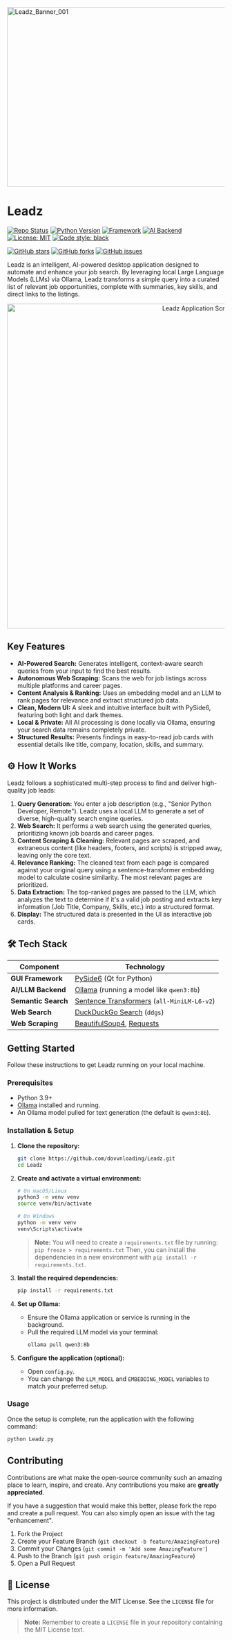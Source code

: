<img width="838" height="415" alt="Leadz_Banner_001" src="https://github.com/user-attachments/assets/4486556c-e908-46bf-aaf8-38418e31c10b" />

# Leadz

[![Repo Status](https://img.shields.io/badge/repo%20status-active-brightgreen.svg)](https://github.com/dovvnloading/Leadz)
[![Python Version](https://img.shields.io/badge/python-3.9+-blue.svg)](https://www.python.org/downloads/)
[![Framework](https://img.shields.io/badge/Framework-PySide6-249e47.svg)](https://www.qt.io/qt-for-python)
[![AI Backend](https://img.shields.io/badge/AI_Backend-Ollama-lightgrey.svg)](https://ollama.com/)
[![License: MIT](https://img.shields.io/badge/License-MIT-yellow.svg)](https://opensource.org/licenses/MIT)
[![Code style: black](https://img.shields.io/badge/code%20style-black-000000.svg)](https://github.com/psf/black)

[![GitHub stars](https://img.shields.io/github/stars/dovvnloading/Leadz?style=social)](https://github.com/dovvnloading/Leadz/stargazers)
[![GitHub forks](https://img.shields.io/github/forks/dovvnloading/Leadz?style=social)](https://github.com/dovvnloading/Leadz/network/members)
[![GitHub issues](https://img.shields.io/github/issues/dovvnloading/Leadz)](https://github.com/dovvnloading/Leadz/issues)

Leadz is an intelligent, AI-powered desktop application designed to automate and enhance your job search. By leveraging local Large Language Models (LLMs) via Ollama, Leadz transforms a simple query into a curated list of relevant job opportunities, complete with summaries, key skills, and direct links to the listings.

<p align="center">
  <img width="900" height="750" alt="Leadz Application Screenshot" src="https://github.com/user-attachments/assets/779fb2a6-190f-4bde-a90c-bbd8f269025f">
</p>

## Key Features

-   **AI-Powered Search:** Generates intelligent, context-aware search queries from your input to find the best results.
-   **Autonomous Web Scraping:** Scans the web for job listings across multiple platforms and career pages.
-   **Content Analysis & Ranking:** Uses an embedding model and an LLM to rank pages for relevance and extract structured job data.
-   **Clean, Modern UI:** A sleek and intuitive interface built with PySide6, featuring both light and dark themes.
-   **Local & Private:** All AI processing is done locally via Ollama, ensuring your search data remains completely private.
-   **Structured Results:** Presents findings in easy-to-read job cards with essential details like title, company, location, skills, and summary.

## ⚙️ How It Works

Leadz follows a sophisticated multi-step process to find and deliver high-quality job leads:

1.  **Query Generation:** You enter a job description (e.g., "Senior Python Developer, Remote"). Leadz uses a local LLM to generate a set of diverse, high-quality search engine queries.
2.  **Web Search:** It performs a web search using the generated queries, prioritizing known job boards and career pages.
3.  **Content Scraping & Cleaning:** Relevant pages are scraped, and extraneous content (like headers, footers, and scripts) is stripped away, leaving only the core text.
4.  **Relevance Ranking:** The cleaned text from each page is compared against your original query using a sentence-transformer embedding model to calculate cosine similarity. The most relevant pages are prioritized.
5.  **Data Extraction:** The top-ranked pages are passed to the LLM, which analyzes the text to determine if it's a valid job posting and extracts key information (Job Title, Company, Skills, etc.) into a structured format.
6.  **Display:** The structured data is presented in the UI as interactive job cards.

## 🛠️ Tech Stack

| Component             | Technology                                                                                                   |
| --------------------- | ------------------------------------------------------------------------------------------------------------ |
| **GUI Framework**     | [PySide6](https://www.qt.io/qt-for-python) (Qt for Python)                                                     |
| **AI/LLM Backend**    | [Ollama](https://ollama.com/) (running a model like `qwen3:8b`)                                                |
| **Semantic Search**   | [Sentence Transformers](https://www.sbert.net/) (`all-MiniLM-L6-v2`)                                           |
| **Web Search**        | [DuckDuckGo Search](https://pypi.org/project/duckduckgo-search/) (`ddgs`)                                      |
| **Web Scraping**      | [BeautifulSoup4](https://www.crummy.com/software/BeautifulSoup/bs4/doc/), [Requests](https://docs.python-requests.org/en/latest/) |

## Getting Started

Follow these instructions to get Leadz running on your local machine.

### Prerequisites

-   Python 3.9+
-   [Ollama](https://ollama.com/) installed and running.
-   An Ollama model pulled for text generation (the default is `qwen3:8b`).

### Installation & Setup

1.  **Clone the repository:**
    ```sh
    git clone https://github.com/dovvnloading/Leadz.git
    cd Leadz
    ```

2.  **Create and activate a virtual environment:**
    ```sh
    # On macOS/Linux
    python3 -m venv venv
    source venv/bin/activate

    # On Windows
    python -m venv venv
    venv\Scripts\activate
    ```
    
    > **Note:** You will need to create a `requirements.txt` file by running:
    > `pip freeze > requirements.txt`
    > Then, you can install the dependencies in a new environment with `pip install -r requirements.txt`.


3.  **Install the required dependencies:**
    ```sh
    pip install -r requirements.txt
    ```

4.  **Set up Ollama:**
    -   Ensure the Ollama application or service is running in the background.
    -   Pull the required LLM model via your terminal:
        ```sh
        ollama pull qwen3:8b
        ```

5.  **Configure the application (optional):**
    -   Open `config.py`.
    -   You can change the `LLM_MODEL` and `EMBEDDING_MODEL` variables to match your preferred setup.

### Usage

Once the setup is complete, run the application with the following command:

```sh
python Leadz.py
```

## Contributing

Contributions are what make the open-source community such an amazing place to learn, inspire, and create. Any contributions you make are **greatly appreciated**.

If you have a suggestion that would make this better, please fork the repo and create a pull request. You can also simply open an issue with the tag "enhancement".

1.  Fork the Project
2.  Create your Feature Branch (`git checkout -b feature/AmazingFeature`)
3.  Commit your Changes (`git commit -m 'Add some AmazingFeature'`)
4.  Push to the Branch (`git push origin feature/AmazingFeature`)
5.  Open a Pull Request

## 📄 License

This project is distributed under the MIT License. See the `LICENSE` file for more information.

> **Note:** Remember to create a `LICENSE` file in your repository containing the MIT License text.
